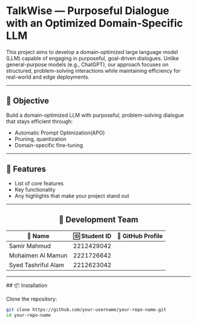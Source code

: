 # TalkWise — Purposeful Dialogue with an Optimized Domain-Specific LLM

This project aims to develop a domain-optimized large language model (LLM) capable of engaging in purposeful, goal-driven dialogues. Unlike general-purpose models (e.g., ChatGPT), our approach focuses on structured, problem-solving interactions while maintaining efficiency for real-world and edge deployments.

---
## 🎯 Objective
Build a domain-optimized LLM with purposeful, problem-solving dialogue that stays efficient through:
- Automatic Prompt Optimization(APO)
- Pruning, quantization
- Domain-specific fine-tuning
---

## 🚀 Features
- List of core features
- Key functionality
- Any highlights that make your project stand out

---
<div>
  <h2 align="center">👥 Development Team</h2>

<div align="center">

| 👤 Name                | 🆔 Student ID   | 🔗 GitHub Profile             |
|------------------------|----------------|-------------------------------|
| Samir Mahmud            |2212429042      |       |
| Mohaimen Al Mamun      |  2221726642    |       |
| Syed Tashriful Alam    | 2212623042     |       |

---
</div>
## 📦 Installation

Clone the repository:

```bash
git clone https://github.com/your-username/your-repo-name.git
cd your-repo-name
